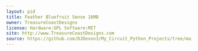 ```yaml
---
layout: pid
title: Feather Bluefruit Sense 16MB
owner: TreasureCoastDesigns
license: Hardware:GPL Software:MIT
site: http://www.TreasureCoastDesigns.com
source: https://github.com/DJDevon3/My_Circuit_Python_Projects/tree/main/Boards/nrf/TCD%20Feather%20Bluefruit%20Sense%2016MB/circuit%20python%20ports-board/tcd_feather_bluefruit_sense_16MB
---
```

